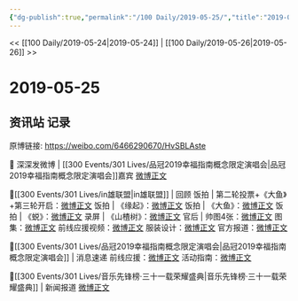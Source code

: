 ```yaml
---
{"dg-publish":true,"permalink":"/100 Daily/2019-05-25/","title":"2019-05-25","created":"2023-03-23T16:22:39.643+08:00","updated":"2023-03-23T16:23:35.070+08:00"}
---
```



<< [[100 Daily/2019-05-24\|2019-05-24]] | [[100 Daily/2019-05-26\|2019-05-26]] >>

# 2019-05-25

## 资讯站 记录

原博链接: https://weibo.com/6466290670/HvSBLAste

🌸 深深发微博 | [[300 Events/301 Lives/品冠2019幸福指南概念限定演唱会\|品冠2019幸福指南概念限定演唱会]]嘉宾
[微博正文](https://m.weibo.cn/6466290670/4375967768493115)

🌸[[300 Events/301 Lives/in雄联盟\|in雄联盟]] | 回顾
饭拍 | 第二轮投票+《大鱼》+第三轮开启：[微博正文](https://m.weibo.cn/6466290670/4375887979927258)
饭拍 | 《缘起》：[微博正文](https://m.weibo.cn/6466290670/4375876869066338)
饭拍 | 《大鱼》：[微博正文](https://m.weibo.cn/6466290670/4375820522924626)
饭拍 | 《蜕》：[微博正文](https://m.weibo.cn/6466290670/4375772904655864)
录屏 | 《山楂树》：[微博正文](https://m.weibo.cn/6466290670/4375781653901586)
官后 | 帅图4张：[微博正文](https://m.weibo.cn/6466290670/4375953255912059)
图集：[微博正文](https://m.weibo.cn/6466290670/4375800554096005)
前线应援视频：[微博正文](https://m.weibo.cn/6466290670/4375900374072778)
服装设计：[微博正文](https://m.weibo.cn/6466290670/4375789585640241)
官方报道：[微博正文](https://m.weibo.cn/6466290670/4375783940011058)

🌸[[300 Events/301 Lives/品冠2019幸福指南概念限定演唱会\|品冠2019幸福指南概念限定演唱会]] | 消息速递
前线应援：[微博正文](https://m.weibo.cn/6466290670/4375937980120760)
活动指南：[微博正文](https://m.weibo.cn/6466290670/4375767628544297)

🌸[[300 Events/301 Lives/音乐先锋榜·三十一载荣耀盛典\|音乐先锋榜·三十一载荣耀盛典]] | 新闻报道
[微博正文](https://m.weibo.cn/6466290670/4375931679982861)
